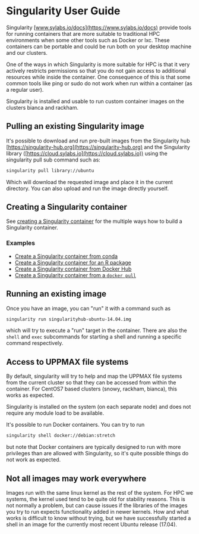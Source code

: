 # Singularity User Guide

Singularity [www.sylabs.io/docs](https://www.sylabs.io/docs) provide tools for running containers that are more suitable to traditional HPC environments when some other tools such as Docker or lxc. These containers can be portable and could be run both on your desktop machine and our clusters.

One of the ways in which Singularity is more suitable for HPC is that it very actively restricts permissions so that you do not gain access to additional resources while inside the container. One consequence of this is that some common tools like ping or sudo do not work when run within a container (as a regular user).

Singularity is installed and usable to run custom container images on the clusters bianca and rackham.

## Pulling an existing Singularity image

It's possible to download and run pre-built images from the Singularity
hub [https://singularity-hub.org](https://singularity-hub.org)
and the Singularity library ([https://cloud.sylabs.io](https://cloud.sylabs.io))
using the singularity pull sub command such as:

```bash
singularity pull library://ubuntu
```

Which will download the requested image and place it in the current directory.
You can also upload and run the image directly yourself.

## Creating a Singularity container

See [creating a Singularity container](create_singularity_container.md) for the multiple ways how to build a Singularity container.

### Examples

- [Create a Singularity container from conda](create_singularity_container_from_conda.md)
- [Create a Singularity container for an R package](create_singularity_container_for_r_package.md)
- [Create a Singularity container from Docker Hub](create_singularity_container_from_dockerhub.md)
- [Create a Singularity container from a `docker pull`](create_singularity_container_from_docker_pull.md)

## Running an existing image

Once you have an image, you can "run" it with a command such as

```bash
singularity run singularityhub-ubuntu-14.04.img
```

which will try to execute a "run" target in the container.
There are also the `shell` and `exec` subcommands for starting a shell
and running a specific command respectively.

## Access to UPPMAX file systems

By default, singularity will try to help and map the UPPMAX file systems from the current cluster so that they can be accessed from within the container. For CentOS7 based clusters (snowy, rackham, bianca), this works as expected.

Singularity is installed on the system (on each separate node) and does not require any module load to be available.

It's possible to run Docker containers. You can try to run

```bash
singularity shell docker://debian:stretch
```

but note that Docker containers are typically designed to run with more privileges than are allowed with Singularity, so it's quite possible things do not work as expected.

## Not all images may work everywhere

Images run with the same linux kernel as the rest of the system. For HPC we systems, the kernel used tend to be quite old for stability reasons. This is not normally a problem, but can cause issues if the libraries of the images you try to run expects functionality added in newer kernels. How and what works is difficult to know without trying, but we have successfully started a shell in an image for the currently most recent Ubuntu release (17.04).

